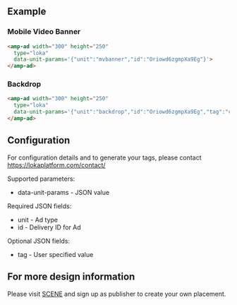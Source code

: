 <!---
Copyright 2016 The AMP HTML Authors. All Rights Reserved.

Licensed under the Apache License, Version 2.0 (the "License");
you may not use this file except in compliance with the License.
You may obtain a copy of the License at

      http://www.apache.org/licenses/LICENSE-2.0

Unless required by applicable law or agreed to in writing, software
distributed under the License is distributed on an "AS-IS" BASIS,
WITHOUT WARRANTIES OR CONDITIONS OF ANY KIND, either express or implied.
See the License for the specific language governing permissions and
limitations under the License.
-->

## Example

### Mobile Video Banner

```html
<amp-ad width="300" height="250"
  type="loka"
  data-unit-params='{"unit":"mvbanner","id":"Oriowd6zgmpXa9Eg"}'>
</amp-ad>
```

### Backdrop

```html
<amp-ad width="300" height="250"
  type="loka"
  data-unit-params='{"unit":"backdrop","id":"Oriowd6zgmpXa9Eg","tag":"campaign1"}'>
</amp-ad>
```

## Configuration

For configuration details and to generate your tags, please contact https://lokaplatform.com/contact/

Supported parameters:

* data-unit-params - JSON value

Required JSON fields:

* unit - Ad type
* id - Delivery ID for Ad

Optional JSON fields:

* tag - User specified value

## For more design information

Please visit [SCENE](https://lokaplatform.com/scene) and sign up as publisher to create your own placement.

